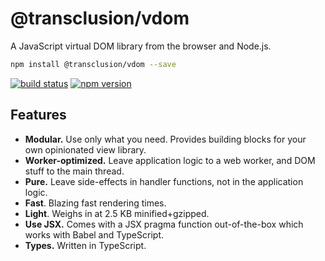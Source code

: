 # @transclusion/vdom

A JavaScript virtual DOM library from the browser and Node.js.

```sh
npm install @transclusion/vdom --save
```

[![build status](https://img.shields.io/travis/transclusion/vdom/master.svg?style=flat-square)](https://travis-ci.org/transclusion/vdom)
[![npm version](https://img.shields.io/npm/v/@transclusion/vdom.svg?style=flat-square)](https://www.npmjs.com/package/@transclusion/vdom)

## Features

* **Modular.** Use only what you need. Provides building blocks for your own opinionated view library.
* **Worker-optimized.** Leave application logic to a web worker, and DOM stuff to the main thread.
* **Pure.** Leave side-effects in handler functions, not in the application logic.
* **Fast**. Blazing fast rendering times.
* **Light**. Weighs in at 2.5 KB minified+gzipped.
* **Use JSX.** Comes with a JSX pragma function out-of-the-box which works with Babel and TypeScript.
* **Types.** Written in TypeScript.
